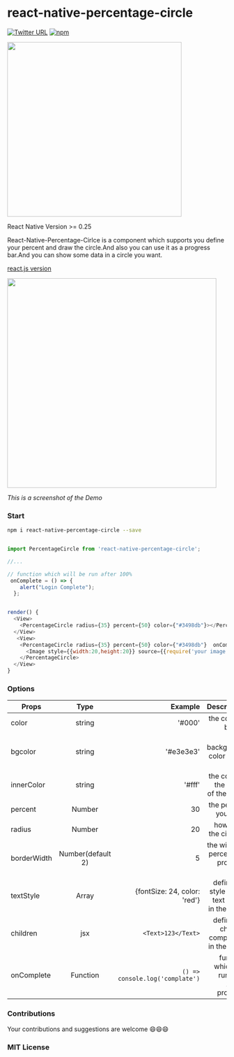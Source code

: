 # react-native-percentage-circle

[![Twitter URL](https://img.shields.io/twitter/url/http/shields.io.svg?style=social)]()
[![npm](https://img.shields.io/npm/v/react-native-percentage-circle.svg?maxAge=2592000)]()

<img width="400" src="http://img1.vued.vanthink.cn/vuede4474d80623ab3d17f2ca5aeb1ccd194.png"/>

React Native Version >= 0.25

React-Native-Percentage-Cirlce is a component which supports you define your percent and draw the circle.And also you can use it as a progress bar.And you can show some data in a circle you want.

[react.js version](https://github.com/JackPu/reactjs-percentage-circle)

<img width="480" src="http://img1.vued.vanthink.cn/vued9c00a0a75734849d01def751ca10f248.png"/>

_This is a screenshot of the Demo_

### Start

```bash
npm i react-native-percentage-circle --save

```

```js

import PercentageCircle from 'react-native-percentage-circle';

//...

// function which will be run after 100%
 onComplete = () => {
    alert("Login Complete");
  };


render() {
  <View>
    <PercentageCircle radius={35} percent={50} color={"#3498db"}></PercentageCircle>
  </View>
   <View>
    <PercentageCircle radius={35} percent={50} color={"#3498db"}  onComplete={this.onComplete}>
      <Image style={{width:20,height:20}} source={{require('your image')}} />
    </PercentageCircle>
  </View>
}

```

### Options

| Props       |       Type        |                         Example |                                      Description |
| ----------- | :---------------: | ------------------------------: | -----------------------------------------------: |
| color       |      string       |                          '#000' |                              the color of border |
| bgcolor     |      string       |                       '#e3e3e3' |               the background color of the circle |
| innerColor  |      string       |                          '#fff' |            the color of the inside of the circle |
| percent     |      Number       |                              30 |                             the percent you need |
| radius      |      Number       |                              20 |                          how large the circle is |
| borderWidth | Number(default 2) |                               5 |             the width of percentage progress bar |
| textStyle   |       Array       |    {fontSize: 24, color: 'red'} | define the style of the text which in the circle |
| children    |        jsx        |              `<Text>123</Text>` |      define the children component in the circle |
| onComplete  |     Function      | `() => console.log('complate')` |      function which will run after 100% progress |

### Contributions

Your contributions and suggestions are welcome 😄😄😄

### MIT License
